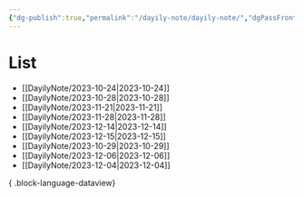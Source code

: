 ```yaml
---
{"dg-publish":true,"permalink":"/dayily-note/dayily-note/","dgPassFrontmatter":true,"created":"2023-12-14T17:46:14.373+09:00","updated":"2023-12-14T18:43:19.398+09:00"}
---
```


# List
- [[DayilyNote/2023-10-24\|2023-10-24]]
- [[DayilyNote/2023-10-28\|2023-10-28]]
- [[DayilyNote/2023-11-21\|2023-11-21]]
- [[DayilyNote/2023-11-28\|2023-11-28]]
- [[DayilyNote/2023-12-14\|2023-12-14]]
- [[DayilyNote/2023-12-15\|2023-12-15]]
- [[DayilyNote/2023-10-29\|2023-10-29]]
- [[DayilyNote/2023-12-06\|2023-12-06]]
- [[DayilyNote/2023-12-04\|2023-12-04]]

{ .block-language-dataview}
